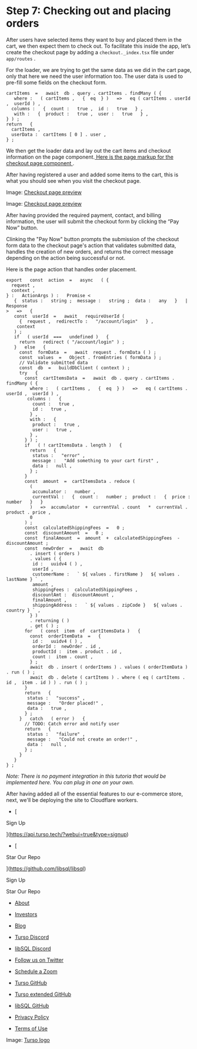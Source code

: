 # Step 7: Checking out and placing orders

After users have selected items they want to buy and placed them in the cart, we
then expect them to check out. To facilitate this inside the app, let’s create
the checkout page by adding a `checkout._index.tsx` file under `app/routes` .

For the loader, we are trying to get the same data as we did in the cart page,
only that here we need the user information too. The user data is used to
pre-fill some fields on the checkout form.

```
cartItems  =   await  db . query . cartItems . findMany ( {
   where :   ( cartItems ,   {  eq  } )   =>   eq ( cartItems . userId ,  userId ) ,
  columns :   {  count :   true ,  id :   true   } ,
   with :   {  product :   true ,  user :   true   } ,
} ) ;
return   {
  cartItems ,
  userData :  cartItems [ 0 ] . user ,
} ;
```

We then get the loader data and lay out the cart items and checkout information
on the page component.[ Here is the page markup for the checkout page
component ](https://github.com/turso-extended/app-the-mug-store/blob/master/app/routes/checkout._index.tsx#L171-L497).

After having registered a user and added some items to the cart, this is what
you should see when you visit the checkout page.

Image: [ Checkout page preview ](https://docs.turso.tech/assets/images/10-checkout-page-preview-00ffe7036937b661cd180e8b2e24e56e.png)

Image: [ Checkout page preview ](https://docs.turso.tech/assets/images/10-checkout-page-preview-00ffe7036937b661cd180e8b2e24e56e.png)

After having provided the required payment, contact, and billing information,
the user will submit the checkout form by clicking the “Pay Now” button.

Clinking the "Pay Now" button prompts the submission of the checkout form data
to the checkout page's action that validates submitted data, handles the
creation of new orders, and returns the correct message depending on the action
being successful or not.

Here is the page action that handles order placement.

```
export   const  action  =   async   ( {
  request ,
  context ,
} :   ActionArgs ) :   Promise <
   {  status :   string ;  message :   string ;  data :   any   }   |   Response
>   =>   {
   const  userId  =   await   requireUserId (
     {  request ,  redirectTo :   "/account/login"   } ,
    context
   ) ;
   if   ( userId  ===   undefined )   {
     return   redirect ( "/account/login" ) ;
   }   else   {
     const  formData  =   await  request . formData ( ) ;
     const  values  =   Object . fromEntries ( formData ) ;
     // Validate submitted data
     const  db  =   buildDbClient ( context ) ;
     try   {
       const  cartItemsData  =   await  db . query . cartItems . findMany ( {
         where :   ( cartItems ,   {  eq  } )   =>   eq ( cartItems . userId ,  userId ) ,
        columns :   {
          count :   true ,
          id :   true ,
         } ,
         with :   {
          product :   true ,
          user :   true ,
         } ,
       } ) ;
       if   ( ! cartItemsData . length )   {
         return   {
          status :   "error" ,
          message :   "Add something to your cart first" ,
          data :   null ,
         } ;
       }
       const  amount  =  cartItemsData . reduce (
         (
          accumulator :   number ,
          currentVal :   {  count :   number ;  product :   {  price :   number   }   }
         )   =>  accumulator  +  currentVal . count   *  currentVal . product . price ,
         0
       ) ;
       const  calculatedShippingFees  =   0 ;
       const  discountAmount  =   0 ;
       const  finalAmount  =  amount  +  calculatedShippingFees  -  discountAmount ;
       const  newOrder  =   await  db
         . insert ( orders )
         . values ( {
          id :   uuidv4 ( ) ,
          userId ,
          customerName :   ` ${ values . firstName }   ${ values . lastName } ` ,
          amount ,
          shippingFees :  calculatedShippingFees ,
          discountAmt :  discountAmount ,
          finalAmount ,
          shippingAddress :   ` ${ values . zipCode }   ${ values . country } ` ,
         } )
         . returning ( )
         . get ( ) ;
       for   ( const  item  of  cartItemsData )   {
         const  orderItemData  =   {
          id :   uuidv4 ( ) ,
          orderId :  newOrder . id ,
          productId :  item . product . id ,
          count :  item . count ,
         } ;
         await  db . insert ( orderItems ) . values ( orderItemData ) . run ( ) ;
         await  db . delete ( cartItems ) . where ( eq ( cartItems . id ,  item . id ) ) . run ( ) ;
       }
       return   {
        status :   "success" ,
        message :   "Order placed!" ,
        data :   true ,
       } ;
     }   catch   ( error )   {
       // TODO: Catch error and notify user
       return   {
        status :   "failure" ,
        message :   "Could not create an order!" ,
        data :   null ,
       } ;
     }
   }
} ;
```

 *Note: There is no payment integration in this tutoria that would be
implemented here. You can plug in one on your own.* 

After having added all of the essential features to our e-commerce store, next,
we'll be deploying the site to Cloudflare workers.

- [ 

Sign Up




 ](https://api.turso.tech/?webui=true&type=signup)
- [ 

Star Our Repo






 ](https://github.com/libsql/libsql)


Sign Up

Star Our Repo

- [ About ](https://turso.tech/about-us)
- [ Investors ](https://turso.tech/investors)
- [ Blog ](https://blog.turso.tech)


- [ Turso Discord ](https://discord.com/invite/4B5D7hYwub)
- [ libSQL Discord ](https://discord.gg/VzbXemj6Rg)
- [ Follow us on Twitter ](https://twitter.com/tursodatabase)
- [ Schedule a Zoom ](https://calendly.com/d/gt7-bfd-83n/meet-with-chiselstrike)


- [ Turso GitHub ](https://github.com/tursodatabase/)
- [ Turso extended GitHub ](https://github.com/turso-extended/)
- [ libSQL GitHub ](http://github.com/tursodatabase/libsql)


- [ Privacy Policy ](https://turso.tech/privacy-policy)
- [ Terms of Use ](https://turso.tech/terms-of-use)


Image: [ Turso logo ](https://docs.turso.tech/img/turso.svg)